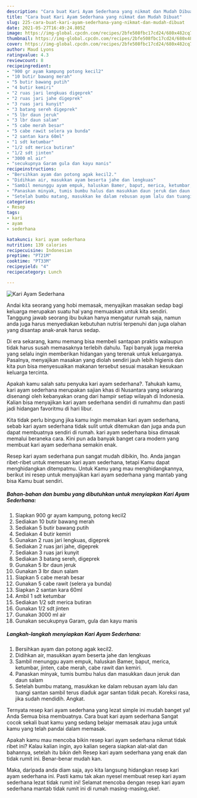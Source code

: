 ```yaml
---
description: "Cara buat Kari Ayam Sederhana yang nikmat dan Mudah Dibuat"
title: "Cara buat Kari Ayam Sederhana yang nikmat dan Mudah Dibuat"
slug: 225-cara-buat-kari-ayam-sederhana-yang-nikmat-dan-mudah-dibuat
date: 2021-05-27T16:49:24.805Z
image: https://img-global.cpcdn.com/recipes/2bfe508fbc17cd24/680x482cq70/kari-ayam-sederhana-foto-resep-utama.jpg
thumbnail: https://img-global.cpcdn.com/recipes/2bfe508fbc17cd24/680x482cq70/kari-ayam-sederhana-foto-resep-utama.jpg
cover: https://img-global.cpcdn.com/recipes/2bfe508fbc17cd24/680x482cq70/kari-ayam-sederhana-foto-resep-utama.jpg
author: Maud Lyons
ratingvalue: 4.3
reviewcount: 8
recipeingredient:
- "900 gr ayam kampung potong kecil2"
- "10 butir bawang merah"
- "5 butir bawang putih"
- "4 butir kemiri"
- "2 ruas jari lengkuas digeprek"
- "2 ruas jari jahe digeprek"
- "3 ruas jari kunyit"
- "3 batang sereh digeprek"
- "5 lbr daun jeruk"
- "3 lbr daun salam"
- "5 cabe merah besar"
- "5 cabe rawit selera ya bunda"
- "2 santan kara 60ml"
- "1 sdt ketumbar"
- "1/2 sdt merica butiran"
- "1/2 sdt jinten"
- "3000 ml air"
- "secukupnya Garam gula dan kayu manis"
recipeinstructions:
- "Bersihkan ayam dan potong agak kecil2."
- "Didihkan air, masukkan ayam beserta jahe dan lengkuas"
- "Sambil menunggu ayam empuk, haluskan Bamer, baput, merica, ketumbar, jinten, cabe merah, cabe rawit dan kemiri."
- "Panaskan minyak, tumis bumbu halus dan masukkan daun jeruk dan daun salam"
- "Setelah bumbu matang, masukkan ke dalam rebusan ayam lalu dan tuangi santan sambil terus diaduk agar santan tidak pecah. Koreksi rasa, jika sudah mendidih. Angkat."
categories:
- Resep
tags:
- kari
- ayam
- sederhana

katakunci: kari ayam sederhana 
nutrition: 139 calories
recipecuisine: Indonesian
preptime: "PT21M"
cooktime: "PT33M"
recipeyield: "4"
recipecategory: Lunch

---
```



![Kari Ayam Sederhana](https://img-global.cpcdn.com/recipes/2bfe508fbc17cd24/680x482cq70/kari-ayam-sederhana-foto-resep-utama.jpg)

Andai kita seorang yang hobi memasak, menyajikan masakan sedap bagi keluarga merupakan suatu hal yang memuaskan untuk kita sendiri. Tanggung jawab seorang ibu bukan hanya mengatur rumah saja, namun anda juga harus menyediakan kebutuhan nutrisi terpenuhi dan juga olahan yang disantap anak-anak harus sedap.

Di era  sekarang, kamu memang bisa membeli santapan praktis walaupun tidak harus susah memasaknya terlebih dahulu. Tapi banyak juga mereka yang selalu ingin memberikan hidangan yang terenak untuk keluarganya. Pasalnya, menyajikan masakan yang diolah sendiri jauh lebih higienis dan kita pun bisa menyesuaikan makanan tersebut sesuai masakan kesukaan keluarga tercinta. 



Apakah kamu salah satu penyuka kari ayam sederhana?. Tahukah kamu, kari ayam sederhana merupakan sajian khas di Nusantara yang sekarang disenangi oleh kebanyakan orang dari hampir setiap wilayah di Indonesia. Kalian bisa menyajikan kari ayam sederhana sendiri di rumahmu dan pasti jadi hidangan favoritmu di hari libur.

Kita tidak perlu bingung jika kamu ingin memakan kari ayam sederhana, sebab kari ayam sederhana tidak sulit untuk ditemukan dan juga anda pun dapat membuatnya sendiri di rumah. kari ayam sederhana bisa dimasak memalui beraneka cara. Kini pun ada banyak banget cara modern yang membuat kari ayam sederhana semakin enak.

Resep kari ayam sederhana pun sangat mudah dibikin, lho. Anda jangan ribet-ribet untuk memesan kari ayam sederhana, tetapi Kamu dapat menghidangkan ditempatmu. Untuk Kamu yang mau menghidangkannya, berikut ini resep untuk menyajikan kari ayam sederhana yang mantab yang bisa Kamu buat sendiri.

<!--inarticleads1-->

##### Bahan-bahan dan bumbu yang dibutuhkan untuk menyiapkan Kari Ayam Sederhana:

1. Siapkan 900 gr ayam kampung, potong kecil2
1. Sediakan 10 butir bawang merah
1. Sediakan 5 butir bawang putih
1. Sediakan 4 butir kemiri
1. Gunakan 2 ruas jari lengkuas, digeprek
1. Sediakan 2 ruas jari jahe, digeprek
1. Sediakan 3 ruas jari kunyit
1. Sediakan 3 batang sereh, digeprek
1. Gunakan 5 lbr daun jeruk
1. Gunakan 3 lbr daun salam
1. Siapkan 5 cabe merah besar
1. Gunakan 5 cabe rawit (selera ya bunda)
1. Siapkan 2 santan kara 60ml
1. Ambil 1 sdt ketumbar
1. Sediakan 1/2 sdt merica butiran
1. Gunakan 1/2 sdt jinten
1. Gunakan 3000 ml air
1. Gunakan secukupnya Garam, gula dan kayu manis




<!--inarticleads2-->

##### Langkah-langkah menyiapkan Kari Ayam Sederhana:

1. Bersihkan ayam dan potong agak kecil2.
1. Didihkan air, masukkan ayam beserta jahe dan lengkuas
1. Sambil menunggu ayam empuk, haluskan Bamer, baput, merica, ketumbar, jinten, cabe merah, cabe rawit dan kemiri.
1. Panaskan minyak, tumis bumbu halus dan masukkan daun jeruk dan daun salam
1. Setelah bumbu matang, masukkan ke dalam rebusan ayam lalu dan tuangi santan sambil terus diaduk agar santan tidak pecah. Koreksi rasa, jika sudah mendidih. Angkat.




Ternyata resep kari ayam sederhana yang lezat simple ini mudah banget ya! Anda Semua bisa membuatnya. Cara buat kari ayam sederhana Sangat cocok sekali buat kamu yang sedang belajar memasak atau juga untuk kamu yang telah pandai dalam memasak.

Apakah kamu mau mencoba bikin resep kari ayam sederhana nikmat tidak ribet ini? Kalau kalian ingin, ayo kalian segera siapkan alat-alat dan bahannya, setelah itu bikin deh Resep kari ayam sederhana yang enak dan tidak rumit ini. Benar-benar mudah kan. 

Maka, daripada anda diam saja, ayo kita langsung hidangkan resep kari ayam sederhana ini. Pasti kamu tak akan nyesel membuat resep kari ayam sederhana lezat tidak rumit ini! Selamat mencoba dengan resep kari ayam sederhana mantab tidak rumit ini di rumah masing-masing,oke!.

